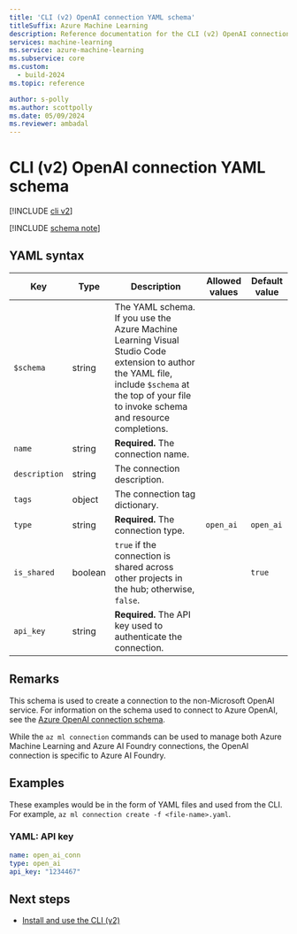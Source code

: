 ```yaml
---
title: 'CLI (v2) OpenAI connection YAML schema'
titleSuffix: Azure Machine Learning
description: Reference documentation for the CLI (v2) OpenAI connections YAML schema.
services: machine-learning
ms.service: azure-machine-learning
ms.subservice: core
ms.custom:
  - build-2024
ms.topic: reference

author: s-polly
ms.author: scottpolly
ms.date: 05/09/2024
ms.reviewer: ambadal
---
```


# CLI (v2) OpenAI connection YAML schema

[!INCLUDE [cli v2](includes/machine-learning-cli-v2.md)]

[!INCLUDE [schema note](includes/machine-learning-preview-old-json-schema-note.md)]

## YAML syntax

| Key | Type | Description | Allowed values | Default value |
| --- | ---- | ----------- | -------------- | ------------- |
| `$schema` | string | The YAML schema. If you use the Azure Machine Learning Visual Studio Code extension to author the YAML file, include `$schema` at the top of your file to invoke schema and resource completions. | | |
| `name` | string | **Required.** The connection name. | | |
| `description` | string | The connection description. | | |
| `tags` | object | The connection tag dictionary. | | |
| `type` | string | **Required.** The connection type. | `open_ai` | `open_ai` |
| `is_shared` | boolean | `true` if the connection is shared across other projects in the hub; otherwise, `false`. | | `true` |
| `api_key` | string | **Required.** The API key used to authenticate the connection. | | |

## Remarks

This schema is used to create a connection to the non-Microsoft OpenAI service. For information on the schema used to connect to Azure OpenAI, see the [Azure OpenAI connection schema](reference-yaml-connection-azure-openai.md).

While the `az ml connection` commands can be used to manage both Azure Machine Learning and Azure AI Foundry connections, the OpenAI connection is specific to Azure AI Foundry.

## Examples

These examples would be in the form of YAML files and used from the CLI. For example, `az ml connection create -f <file-name>.yaml`. 

### YAML: API key

```yml
name: open_ai_conn
type: open_ai
api_key: "1234467"
```

## Next steps

- [Install and use the CLI (v2)](how-to-configure-cli.md)
